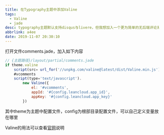 ```yaml
---
title: 在Typography主题中添加Valine
tags:
  - Valine
  - jade
desc: typography主题默认支持disqus与livere，但我想加入一个更为简单的无后端评论系统Valine
abbrlink: a4ee
date: 2019-11-07 20:30:10
---
```


打开文件comments.jade，加入如下内容

````javascript
// {主题路径}/layout/partial/comments.jade
if theme.valine
    script(src= url_for('//unpkg.com/valine@latest/dist/Valine.min.js'))
    #vcomments
    script(type='text/javascript').
        new Valine({
            el: '#vcomments',
            appId: '#{config.leancloud.app_id}',
            appKey: '#{config.leancloud.app_key}'
        })
````

其中theme为主题中配置文件，config为根部目录配置文件，可以自己定义变量放在哪里

Valine的用法可以查看[官网](https://valine.js.org/)说明